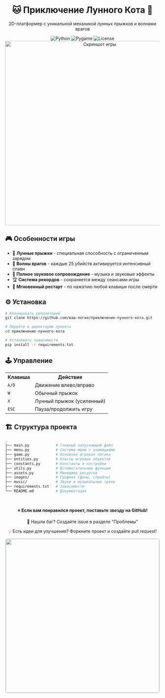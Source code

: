 <div align="center">
  <h1>🐱 Приключение Лунного Кота 🌙</h1>
  <p>2D-платформер с уникальной механикой лунных прыжков и волнами врагов</p>
  
  <img src="https://img.shields.io/badge/Python-3.8+-yellow?logo=python" alt="Python">
  <img src="https://img.shields.io/badge/Pygame-2.5+-red?logo=pygame" alt="Pygame">
  <img src="https://img.shields.io/badge/License-MIT-blue" alt="License">
  
  <br>
  <img src="screenshot.png" alt="Скриншот игры" width="600">
</div>

## 🎮 Особенности игры
<ul>
  <li>🌠 <b>Лунные прыжки</b> - специальная способность с ограниченным зарядом</li>
  <li>🌊 <b>Волны врагов</b> - каждые 25 убийств активируется интенсивный спавн</li>
  <li>🎵 <b>Полное звуковое сопровождение</b> - музыка и звуковые эффекты</li>
  <li>🏆 <b>Система рекордов</b> - сохраняется между сеансами игры</li>
  <li>🔄 <b>Мгновенный рестарт</b> - по нажатию любой клавиши после смерти</li>
</ul>

## ⚙️ Установка
```bash
# Клонировать репозиторий
git clone https://github.com/ваш-логин/приключение-лунного-кота.git

# Перейти в директорию проекта
cd приключение-лунного-кота

# Установить зависимости
pip install -r requirements.txt
```

## 🕹️ Управление
<table> <tr> <th>Клавиша</th> <th>Действие</th> </tr> <tr> <td><code>A/D</code></td> <td>Движение влево/вправо</td> </tr> <tr> <td><code>W</code></td> <td>Обычный прыжок</td> </tr> <tr> <td><code>X</code></td> <td>Лунный прыжок (усиленный)</td> </tr> <tr> <td><code>ESC</code></td> <td>Пауза/продолжить игру</td> </tr> </table>

## 🏗️ Структура проекта
```bash
.
├── main.py            # Главный запускающий файл
├── menu.py            # Система меню с анимациями
├── game.py            # Основная игровая логика
├── entities.py        # Классы игровых объектов
├── constants.py       # Константы и настройки
├── utils.py           # Вспомогательные функции
├── assets.py          # Менеджер ресурсов
├── images/            # Графика (фоны, спрайты)
├── music/             # Звуки и музыкальные треки
├── requirements.txt   # Зависимости
└── README.md          # Документация
```

<div align="center"> <br> <p><b>⭐ Если вам понравился проект, поставьте звезду на GitHub!</b></p> <p>🐞 Нашли баг? Создайте issue в разделе "Проблемы"</p> <p>💡 Есть идеи для улучшения? Форкните проект и создайте pull request!</p>
<img src="https://user-images.githubusercontent.com/74038190/212741999-016fddbd-617a-4448-8042-0ecf907aea25.gif" 
       width="500"
       style="border: 2px solid #ddd; border-radius: 8px;">

